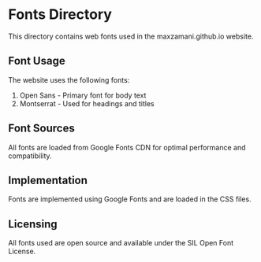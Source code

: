 # Fonts Directory

This directory contains web fonts used in the maxzamani.github.io website.

## Font Usage

The website uses the following fonts:

1. Open Sans - Primary font for body text
2. Montserrat - Used for headings and titles

## Font Sources

All fonts are loaded from Google Fonts CDN for optimal performance and compatibility.

## Implementation

Fonts are implemented using Google Fonts and are loaded in the CSS files.

## Licensing

All fonts used are open source and available under the SIL Open Font License.
